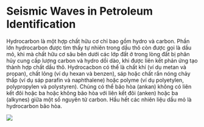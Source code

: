 # Seismic Waves in Petroleum Identification
Hydrocarbon là một hợp chất hữu cơ chỉ bao gồm hydro và carbon. Phần lớn hydrocarbon được tìm thấy tự nhiên trong dầu thô còn được gọi là dầu mỏ, khi mà chất hữu cơ sâu bên dưới các lớp đất ở trong lòng đất bị phân hủy cung cấp lượng carbon và hydro dồi dào, khi được liên kết phản ứng tạo thành hợp chất dầu thô. Hydrocacbon có thể là chất khí (ví dụ metan và propan), chất lỏng (ví dụ hexan và benzen), sáp hoặc chất rắn nóng chảy thấp (ví dụ sáp parafin và naphthalene) hoặc polyme (ví dụ polyetylen, polypropylen và polystyren). Chúng có thể bão hòa (ankan) không có liên kết đôi hoặc ba hoặc không bão hòa với liên kết đôi (anken) hoặc ba (alkynes) giữa một số nguyên tử carbon. Hầu hết các nhiên liệu dầu mỏ là hydrocarbon bão hòa.

![](https://images.shiksha.com/mediadata/images/articles/1445943972phpsYocto.jpeg)

